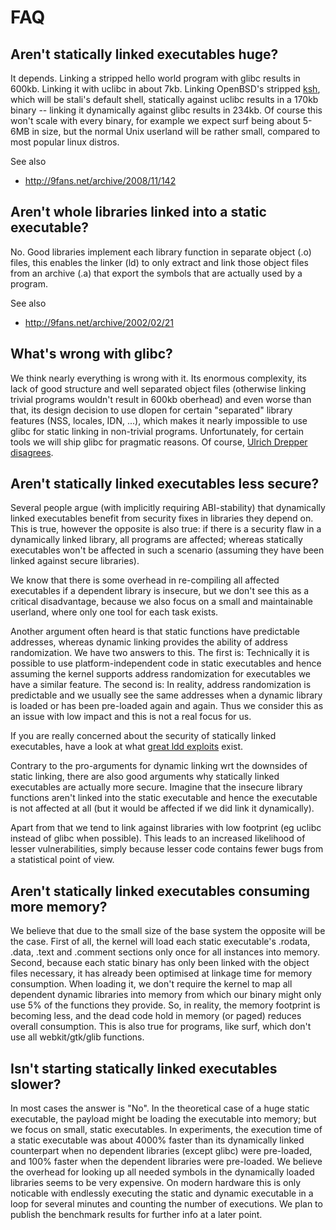 FAQ
===

Aren't statically linked executables huge?
-------------------------------------------
It depends. Linking a stripped hello world program with glibc results in 600kb.
Linking it with uclibc in about 7kb. Linking OpenBSD's stripped [ksh](git://github.com/dryfish/openbsd-pdksh.git), which
will be stali's default shell, statically against uclibc results in a 170kb
binary -- linking it dynamically against glibc results in 234kb.
Of course this won't scale with every binary, for example we expect surf
being about 5-6MB in size, but the normal Unix userland will be rather small,
compared to most popular linux distros.

See also

* <http://9fans.net/archive/2008/11/142>

Aren't whole libraries linked into a static executable?
-------------------------------------------------------
No. Good libraries implement each library function in separate object (.o)
files, this enables the linker (ld) to only extract and link those
object files from an archive (.a) that export the symbols that are
actually used by a program.

See also

* <http://9fans.net/archive/2002/02/21>

What's wrong with glibc?
------------------------
We think nearly everything is wrong with it. Its enormous complexity,
its lack of good structure and well separated object files
(otherwise linking trivial programs wouldn't result in 600kb oberhead) and
even worse than that, its design decision to use dlopen for certain
"separated" library features (NSS, locales, IDN, ...), which makes it nearly
impossible to use glibc for static linking in non-trivial programs.
Unfortunately, for certain tools we will ship glibc for pragmatic reasons.  Of
course, [Ulrich Drepper disagrees](http://people.redhat.com/drepper/no_static_linking.html).

Aren't statically linked executables less secure?
----------------------------------------------
Several people argue (with implicitly requiring ABI-stability) that
dynamically linked executables benefit from security fixes in libraries they
depend on. This is true, however the opposite is also true: if there is a
security flaw in a dynamically linked library, all programs are affected; whereas
statically executables won't be affected in such a scenario (assuming they have
been linked against secure libraries).

We know that there is some overhead in re-compiling all affected executables if a
dependent library is insecure, but we don't see this as a critical
disadvantage, because we also focus on a small and maintainable userland,
where only one tool for each task exists.

Another argument often heard is that static functions have predictable
addresses, whereas dynamic linking provides the ability of address
randomization. We have two answers to this. The first is: Technically it is
possible to use platform-independent code in static executables and hence assuming
the kernel supports address randomization for executables we have a similar
feature. The second is: In reality, address randomization is predictable
and we usually see the same addresses when a dynamic library is loaded or has
been pre-loaded again and again. Thus we consider this as an issue with low
impact and this is not a real focus for us.

If you are really concerned about the security of statically linked executables,
have a look at what [great ldd exploits](http://www.catonmat.net/blog/ldd-arbitrary-code-execution/) exist.

Contrary to the pro-arguments for dynamic linking wrt the downsides of static linking, there are also good arguments why statically linked executables are actually more secure. Imagine that the insecure library functions aren't linked into the static executable and hence the executable is not affected at all (but it would be affected if we did link it dynamically).

Apart from that we tend to link against libraries with low footprint (eg uclibc
instead of glibc when possible). This leads to an increased
likelihood of lesser vulnerabilities, simply because lesser code contains fewer
bugs from a statistical point of view.

Aren't statically linked executables consuming more memory?
--------------------------------------------------------
We believe that due to the small size of the base system the opposite will be
the case. First of all, the kernel will load each static executable's .rodata, .data,
.text and .comment sections only once for all instances into memory.
Second, because each static binary has only been linked with the object files
necessary, it has already been optimised at linkage time for memory
consumption. When loading it, we don't require the kernel to map all
dependent dynamic libraries into memory from which our binary might only use 5%
of the functions they provide. So, in reality, the memory footprint is becoming
less, and the dead code hold in memory (or paged) reduces overall consumption.
This is also true for programs, like surf, which don't use all webkit/gtk/glib
functions.

Isn't starting statically linked executables slower?
----------------------------------------------------
In most cases the answer is "No". In the theoretical case of a huge static
executable, the payload might be loading the executable into memory; but we
focus on small, static executables. In experiments, the execution time of a static
executable was about 4000% faster than its dynamically linked counterpart
when no dependent libraries (except glibc) were pre-loaded, and 100% faster when
the dependent libraries were pre-loaded. We believe the overhead for looking up
all needed symbols in the dynamically loaded libraries seems to be very
expensive. On modern hardware this is only noticable with endlessly executing
the static and dynamic executable in a loop for several minutes and counting
the number of executions. We plan to publish the benchmark results for further
info at a later point.
